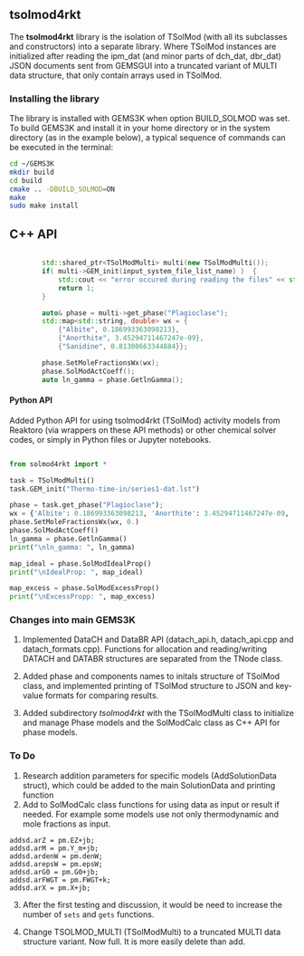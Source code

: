 ## tsolmod4rkt

 The **tsolmod4rkt** library is the isolation of TSolMod (with all its subclasses and constructors) into a separate library.  Where TSolMod instances are initialized after reading the ipm_dat (and minor parts of dch_dat, dbr_dat) JSON documents sent from GEMSGUI into a truncated variant of  MULTI data structure, that only contain arrays used in TSolMod.

### Installing the library

The library is installed with GEMS3K when option BUILD_SOLMOD was set.
To build GEMS3K and install it in your home directory or in the system directory (as in the example below), a typical sequence of commands can be executed in the terminal:

```sh
cd ~/GEMS3K
mkdir build
cd build
cmake .. -DBUILD_SOLMOD=ON
make
sudo make install
```

## C++ API

```cpp

        std::shared_ptr<TSolModMulti> multi(new TSolModMulti());
        if( multi->GEM_init(input_system_file_list_name) )  {
            std::cout << "error occured during reading the files" << std::endl;
            return 1;
        }

        auto& phase = multi->get_phase("Plagioclase");
        std::map<std::string, double> wx = {
            {"Albite", 0.186993363098213},
            {"Anorthite", 3.45294711467247e-09},
            {"Sanidine", 0.81300663344884}};

        phase.SetMoleFractionsWx(wx);
        phase.SolModActCoeff();
        auto ln_gamma = phase.GetlnGamma();
```


#### Python API

Added  Python API for using tsolmod4rkt (TSolMod) activity models from Reaktoro (via wrappers on these API methods) or other chemical solver codes, or simply in Python files or Jupyter notebooks.

```python

from solmod4rkt import *

task = TSolModMulti()
task.GEM_init("Thermo-time-in/series1-dat.lst")

phase = task.get_phase("Plagioclase");
wx = {'Albite': 0.186993363098213, 'Anorthite': 3.45294711467247e-09, 'Sanidine': 0.81300663344884}
phase.SetMoleFractionsWx(wx, 0.)
phase.SolModActCoeff()
ln_gamma = phase.GetlnGamma()
print("\nln_gamma: ", ln_gamma)

map_ideal = phase.SolModIdealProp()
print("\nIdealProp: ", map_ideal)

map_excess = phase.SolModExcessProp()
print("\nExcessPropp: ", map_excess)

```

### Changes into main GEMS3K

1. Implemented DataCH and DataBR API (datach_api.h, datach_api.cpp and datach_formats.cpp). Functions for allocation and reading/writing DATACH and DATABR structures are separated from the TNode class.

2. Added phase and components names to initals structure of TSolMod class, and implemented printing of TSolMod structure to JSON and key-value formats for comparing results.

3. Added subdirectory *tsolmod4rkt* with the TSolModMulti class to initialize and manage Phase models and the SolModCalc class as C++ API for phase models.


### To Do

1. Research addition parameters for specific models (AddSolutionData struct), which could be added to the main SolutionData and printing function
2. Add to SolModCalc class functions for using data as input or result if needed. For example some models use not only thermodynamic and mole fractions as input.

```
addsd.arZ = pm.EZ+jb;
addsd.arM = pm.Y_m+jb;
addsd.ardenW = pm.denW;
addsd.arepsW = pm.epsW;
addsd.arG0 = pm.G0+jb;
addsd.arFWGT = pm.FWGT+k;
addsd.arX = pm.X+jb;
```

3. After the first testing and discussion, it would be need to increase the number of `sets` and `gets` functions.

4. Change TSOLMOD_MULTI (TSolModMulti) to a truncated MULTI data structure variant. Now full. It is more easily delete than add. 



